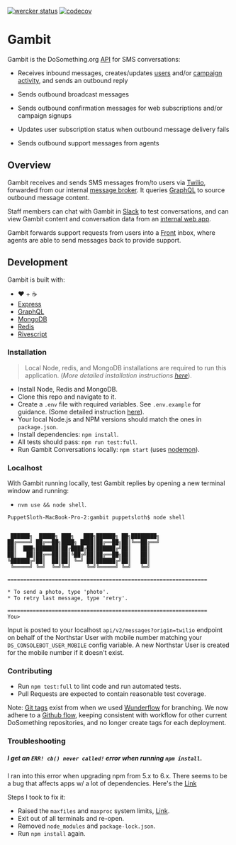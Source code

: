 
[![wercker status](https://app.wercker.com/status/88e7574ecfa61c969df7bee4e035a7ad/s/master "wercker status")](https://app.wercker.com/project/byKey/88e7574ecfa61c969df7bee4e035a7ad) [![codecov](https://codecov.io/gh/DoSomething/gambit/branch/master/graph/badge.svg)](https://codecov.io/gh/DoSomething/gambit)

# Gambit

Gambit is the DoSomething.org [API](/documentation/README.md) for SMS conversations:

* Receives inbound messages, creates/updates [users](https://www.github.com/dosomething/northstar) and/or [campaign activity](https://www.github.com/dosomething/rogue), and sends an outbound reply

* Sends outbound broadcast messages

* Sends outbound confirmation messages for web subscriptions and/or campaign signups

* Updates user subscription status when outbound message delivery fails

* Sends outbound support messages from agents

## Overview

Gambit receives and sends SMS messages from/to users via [Twilio](https://www.twilio.com), forwarded from our internal [message broker](https://www.github.com/dosomething/blink). It queries [GraphQL](https://www.github.com/dosomething/graphql) to source outbound message content.

Staff members can chat with Gambit in [Slack](https://www.github.com/dosomething/gambit-slack) to test conversations, and can view Gambit content and conversation data from an [internal web app](https://www.github.com/dosomething/gambit-admin).

Gambit forwards support requests from users into a [Front](https://www.frontapp.com) inbox, where agents are able to send messages back to provide support. 

## Development

Gambit is built with:
* ❤️ + ☕
* [Express](https://expressjs.com/)
* [GraphQL](https://graphql.org/learn/)
* [MongoDB](https://www.mongodb.com/)
* [Redis](https://redis.io/)
* [Rivescript](https://www.rivescript.com/)

### Installation

> Local Node, redis, and MongoDB installations are required to run this application. (_More detailed installation instructions [here](../documentation/onboarding/README.md#software-installation)_).

* Install Node, Redis and MongoDB.
* Clone this repo and navigate to it.
* Create a `.env` file with required variables. See `.env.example` for guidance. (Some detailed instruction [here](../documentation/onboarding/README.md#environment-variables)).
* Your local Node.js and NPM versions should match the ones in `package.json`.
* Install dependencies: `npm install`.
* All tests should pass: `npm run test:full`.
* Run Gambit Conversations locally: `npm start` (uses [nodemon](https://nodemon.io/)).

### Localhost

With Gambit running locally, test Gambit replies by opening a new terminal window and running:
- `nvm use && node shell`.

```
PuppetSloth-MacBook-Pro-2:gambit puppetsloth$ node shell


 ██████╗  █████╗ ███╗   ███╗██████╗ ██╗████████╗
██╔════╝ ██╔══██╗████╗ ████║██╔══██╗██║╚══██╔══╝
██║  ███╗███████║██╔████╔██║██████╔╝██║   ██║
██║   ██║██╔══██║██║╚██╔╝██║██╔══██╗██║   ██║
╚██████╔╝██║  ██║██║ ╚═╝ ██║██████╔╝██║   ██║
 ╚═════╝ ╚═╝  ╚═╝╚═╝     ╚═╝╚═════╝ ╚═╝   ╚═╝

===============================================================

* To send a photo, type 'photo'.
* To retry last message, type 'retry'.

===============================================================
You>
```

Input is posted to your localhost `api/v2/messages?origin=twilio` endpoint on behalf of the Northstar User with mobile number matching your  `DS_CONSOLEBOT_USER_MOBILE` config variable. A new Northstar User is created for the mobile number if it doesn't exist.

### Contributing

* Run `npm test:full` to lint code and run automated tests.
* Pull Requests are expected to contain reasonable test coverage.

Note: [Git tags](https://github.com/DoSomething/gambit/tags) exist from when we used [Wunderflow](http://wunderflow.wunder.io/) for branching. We now adhere to a [Github flow](https://guides.github.com/introduction/flow/), keeping consistent with workflow for other current DoSomething repositories, and no longer create tags for each deployment.

### Troubleshooting

##### I get an `ERR! cb() never called!` error when running `npm install`.
I ran into this error when upgrading npm from 5.x to 6.x. There seems to be a bug that affects apps w/ a lot of dependencies. Here's the [Link](https://npm.community/t/crash-npm-err-cb-never-called/858)

Steps I took to fix it:
- Raised the `maxfiles` and `maxproc` system limits, [Link](https://unix.stackexchange.com/questions/108174/how-to-persistently-control-maximum-system-resource-consumption-on-mac/293062#answer-293062).
- Exit out of all terminals and re-open.
- Removed `node_modules` and `package-lock.json`.
- Run `npm install` again.
